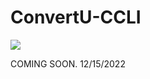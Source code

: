 # ConvertU-CCLI
<img src="https://cdn.discordapp.com/attachments/655147160190320651/1033114929504473201/ConvertU-CCLI-Logo.png"></img>



COMING SOON.
12/15/2022


